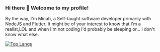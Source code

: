 ### Hi there 👋 Welcome to my profile!

By the way, I'm Micah, a Self-taught software developer primarily with NodeJS and Flutter. It might be of your interest to know that I'm a realist,LOL and when I'm not coding I'd probably be sleeping or... I don't know what else.

<!--
**Megxos/Megxos** is a ✨ _special_ ✨ repository because its `README.md` (this file) appears on your GitHub profile.

Here are some ideas to get you started:

- 🔭 I’m currently working on ...
- 🌱 I’m currently learning ...
- 👯 I’m looking to collaborate on ...
- 🤔 I’m looking for help with ...
- 💬 Ask me about ...
- 📫 How to reach me: ...
- 😄 Pronouns: ...
- ⚡ Fun fact: ...
-->
[![Top Langs](https://github-readme-stats.vercel.app/api/top-langs/?username=Megxos&langs_count=6&hide=css,html)](https://github.com/anuraghazra/github-readme-stats)
